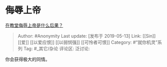 # 侮辱上帝
[在教堂侮辱上帝是什么后果？](https://www.zhihu.com/question/323876858/answer/681842459)

> Author: #Anonymity
> Last update: [发布于 2019-05-13]
> Link: [[Sin]] [[爱]] [[以爱应恨]] [[以弱悯强]] [[可怜者可恨]]
> Category: #“就你机灵”系列
> Tag: #_其它/杂论
> 评论区:
> 泛讨论:

你会获得极大的同情。

